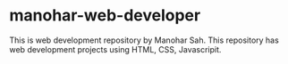 # manohar-web-developer
This is web development repository by Manohar Sah. This repository has web development projects using HTML, CSS, Javascripit.
